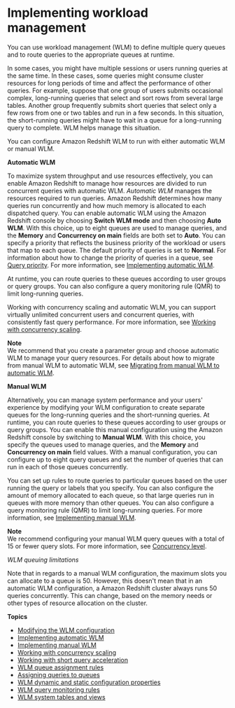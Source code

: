 # Implementing workload management<a name="cm-c-implementing-workload-management"></a>

You can use workload management \(WLM\) to define multiple query queues and to route queries to the appropriate queues at runtime\.

In some cases, you might have multiple sessions or users running queries at the same time\. In these cases, some queries might consume cluster resources for long periods of time and affect the performance of other queries\. For example, suppose that one group of users submits occasional complex, long\-running queries that select and sort rows from several large tables\. Another group frequently submits short queries that select only a few rows from one or two tables and run in a few seconds\. In this situation, the short\-running queries might have to wait in a queue for a long\-running query to complete\. WLM helps manage this situation\.

You can configure Amazon Redshift WLM to run with either automatic WLM or manual WLM\.

**Automatic WLM**

To maximize system throughput and use resources effectively, you can enable Amazon Redshift to manage how resources are divided to run concurrent queries with automatic WLM\. *Automatic WLM* manages the resources required to run queries\. Amazon Redshift determines how many queries run concurrently and how much memory is allocated to each dispatched query\. You can enable automatic WLM using the Amazon Redshift console by choosing **Switch WLM mode** and then choosing **Auto WLM**\. With this choice, up to eight queues are used to manage queries, and the **Memory** and **Concurrency on main** fields are both set to **Auto**\. You can specify a priority that reflects the business priority of the workload or users that map to each queue\. The default priority of queries is set to **Normal**\. For information about how to change the priority of queries in a queue, see [Query priority](query-priority.md)\. For more information, see [Implementing automatic WLM](automatic-wlm.md)\. 

At runtime, you can route queries to these queues according to user groups or query groups\. You can also configure a query monitoring rule \(QMR\) to limit long\-running queries\. 

 

Working with concurrency scaling and automatic WLM, you can support virtually unlimited concurrent users and concurrent queries, with consistently fast query performance\. For more information, see [Working with concurrency scaling](concurrency-scaling.md)\.

**Note**  
We recommend that you create a parameter group and choose automatic WLM to manage your query resources\. For details about how to migrate from manual WLM to automatic WLM, see [Migrating from manual WLM to automatic WLM](cm-c-modifying-wlm-configuration.md#wlm-manual-to-automatic)\. 

**Manual WLM**

Alternatively, you can manage system performance and your users' experience by modifying your WLM configuration to create separate queues for the long\-running queries and the short\-running queries\. At runtime, you can route queries to these queues according to user groups or query groups\. You can enable this manual configuration using the Amazon Redshift console by switching to **Manual WLM**\. With this choice, you specify the queues used to manage queries, and the **Memory** and **Concurrency on main** field values\. With a manual configuration, you can configure up to eight query queues and set the number of queries that can run in each of those queues concurrently\. 

You can set up rules to route queries to particular queues based on the user running the query or labels that you specify\. You can also configure the amount of memory allocated to each queue, so that large queries run in queues with more memory than other queues\. You can also configure a query monitoring rule \(QMR\) to limit long\-running queries\. For more information, see [Implementing manual WLM](cm-c-defining-query-queues.md)\.

**Note**  
We recommend configuring your manual WLM query queues with a total of 15 or fewer query slots\. For more information, see [Concurrency level](cm-c-defining-query-queues.md#cm-c-defining-query-queues-concurrency-level)\.

*WLM queuing limitations*

Note that in regards to a manual WLM configuration, the maximum slots you can allocate to a queue is 50\. However, this doesn't mean that in an automatic WLM configuration, a Amazon Redshift cluster always runs 50 queries concurrently\. This can change, based on the memory needs or other types of resource allocation on the cluster\.

**Topics**
+ [Modifying the WLM configuration](cm-c-modifying-wlm-configuration.md)
+ [Implementing automatic WLM](automatic-wlm.md)
+ [Implementing manual WLM](cm-c-defining-query-queues.md)
+ [Working with concurrency scaling](concurrency-scaling.md)
+ [Working with short query acceleration](wlm-short-query-acceleration.md)
+ [WLM queue assignment rules](cm-c-wlm-queue-assignment-rules.md)
+ [Assigning queries to queues](cm-c-executing-queries.md)
+ [WLM dynamic and static configuration properties](cm-c-wlm-dynamic-properties.md)
+ [WLM query monitoring rules](cm-c-wlm-query-monitoring-rules.md)
+ [WLM system tables and views](cm-c-wlm-system-tables-and-views.md)